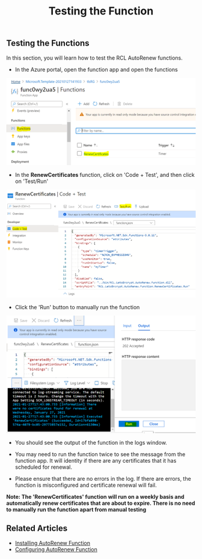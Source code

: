 ﻿---
title: Testing the Function
parent: AutoRenew Function
nav_order: 4
---

## Testing the Functions

In this section, you will learn how to test the RCL AutoRenew functions.

- In the Azure portal, open the function app and open the functions

![install](../images/autorenew_test/func.PNG)

- In the **RenewCertificates** function, click on 'Code + Test', and then click on 'Test/Run'

![install](../images/autorenew_test/func2.PNG)

- Click the 'Run' button to manually run the function

![install](../images/autorenew_test/func3.PNG)

- You should see the output of the function in the logs window.

- You may need to run the function twice to see the message from the function app. It will identity if there are any certificates that it has scheduled for renewal.

- Please ensure that there are no errors in the log. If there are errors, the function is misconfigured and certificate renewal will fail.

**Note: The 'RenewCertificates' function will run on a weekly basis and automatically renew certificates that are about to expire. There is no need to manually run the function apart from manual testing**

## Related Articles

- [Installing AutoRenew Function](./installation.md)
- [Configuring AutoRenew Function](./configure.md)






